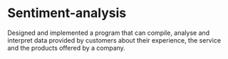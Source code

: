 # Sentiment-analysis
Designed and implemented a program that can compile, analyse and interpret data provided by customers about their experience, the service and the products offered by a company.
